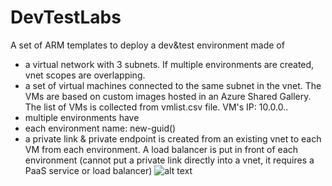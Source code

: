 # DevTestLabs

A set of ARM templates to deploy a dev&test environment made of
 - a virtual network with 3 subnets. If multiple environments are created, vnet scopes are overlapping. 
 - a set of virtual machines connected to the same subnet in the vnet. The VMs are based on custom images hosted in an Azure Shared Gallery. The list of VMs is collected from vmlist.csv file. VM's IP: 10.0.0.<VMIndex from vmlist.csv>. 
 - multiple environments have   
 - each environment name: new-guid()
 - a private link & private endpoint is created from an existing vnet to each VM from each environment. A load balancer is put in front of each environment (cannot put a private link directly into a vnet, it requires a PaaS service or load balancer)
 ![alt text](http:/img/DevBox.jpg)